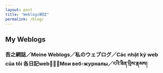 ```yaml
---
layout: post
title: "Weblogs網誌"
permalink: /blog/
---
```


<link rel="stylesheet" href="/style.css">

## **My Weblogs**
### **吾之網誌／Meine Weblogs／私のウェブログ／Các nhật ký web của tôi 各日記web𧵑碎／Мои веб-журналы／ངའི་ཟིན་བྲིས་རྣམས།**
